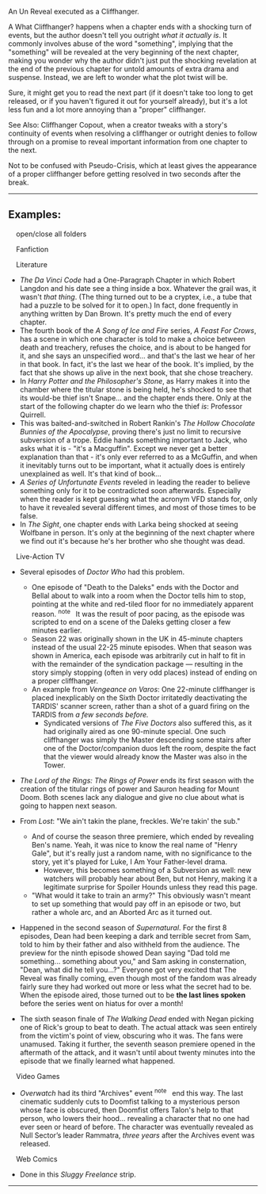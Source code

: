 An Un Reveal executed as a Cliffhanger.

A What Cliffhanger? happens when a chapter ends with a shocking turn of events, but the author doesn't tell you outright _what it actually is_. It commonly involves abuse of the word "something", implying that the "something" will be revealed at the very beginning of the next chapter, making you wonder why the author didn't just put the shocking revelation at the end of the previous chapter for untold amounts of extra drama and suspense. Instead, we are left to wonder what the plot twist will be.

Sure, it might get you to read the next part (if it doesn't take too long to get released, or if you haven't figured it out for yourself already), but it's a lot less fun and a lot more annoying than a "proper" cliffhanger.

See Also: Cliffhanger Copout, when a creator tweaks with a story's continuity of events when resolving a cliffhanger or outright denies to follow through on a promise to reveal important information from one chapter to the next.

Not to be confused with Pseudo-Crisis, which at least gives the appearance of a proper cliffhanger before getting resolved in two seconds after the break.

___

## Examples:

    open/close all folders 

    Fanfiction 

    Literature 

-   _The Da Vinci Code_ had a One-Paragraph Chapter in which Robert Langdon and his date see a thing inside a box. Whatever the grail was, it wasn't _that thing_. (The thing turned out to be a cryptex, i.e., a tube that had a puzzle to be solved for it to open.) In fact, done frequently in anything written by Dan Brown. It's pretty much the end of every chapter.
-   The fourth book of the _A Song of Ice and Fire_ series, _A Feast For Crows_, has a scene in which one character is told to make a choice between death and treachery, refuses the choice, and is about to be hanged for it, and she says an unspecified word... and that's the last we hear of her in that book. In fact, it's the last we hear of the book. It's implied, by the fact that she shows up alive in the next book, that she chose treachery.
-   In _Harry Potter and the Philosopher's Stone_, as Harry makes it into the chamber where the titular stone is being held, he's shocked to see that its would-be thief isn't Snape... and the chapter ends there. Only at the start of the following chapter do we learn who the thief _is_: Professor Quirrell.
-   This was baited-and-switched in Robert Rankin's _The Hollow Chocolate Bunnies of the Apocalypse_, proving there's just no limit to recursive subversion of a trope. Eddie hands something important to Jack, who asks what it is - "it's a Macguffin". Except we never get a better explanation than that - it's only ever referred to as a McGuffin, and when it inevitably turns out to be important, what it actually does is entirely unexplained as well. It's that kind of book...
-   _A Series of Unfortunate Events_ reveled in leading the reader to believe something only for it to be contradicted soon afterwards. Especially when the reader is kept guessing what the acronym VFD stands for, only to have it revealed several different times, and most of those times to be false.
-   In _The Sight_, one chapter ends with Larka being shocked at seeing Wolfbane in person. It's only at the beginning of the next chapter where we find out it's because he's her brother who she thought was dead.

    Live-Action TV 

-   Several episodes of _Doctor Who_ had this problem.
    -   One episode of "Death to the Daleks" ends with the Doctor and Bellal about to walk into a room when the Doctor tells him to stop, pointing at the white and red-tiled floor for no immediately apparent reason. <sup>note&nbsp;</sup>  It was the result of poor pacing, as the episode was scripted to end on a scene of the Daleks getting closer a few minutes earlier.
    -   Season 22 was originally shown in the UK in 45-minute chapters instead of the usual 22-25 minute episodes. When that season was shown in America, each episode was arbitrarily cut in half to fit in with the remainder of the syndication package — resulting in the story simply stopping (often in very odd places) instead of ending on a proper cliffhanger.
    -   An example from _Vengeance on Varos_: One 22-minute cliffhanger is placed inexplicably on the Sixth Doctor irritatedly deactivating the TARDIS' scanner screen, rather than a shot of a guard firing on the TARDIS from _a few seconds before._
        -   Syndicated versions of _The Five Doctors_ also suffered this, as it had originally aired as one 90-minute special. One such cliffhanger was simply the Master descending some stairs after one of the Doctor/companion duos left the room, despite the fact that the viewer would already know the Master was also in the Tower.
-   _The Lord of the Rings: The Rings of Power_ ends its first season with the creation of the titular rings of power and Sauron heading for Mount Doom. Both scenes lack any dialogue and give no clue about what is going to happen next season.
-   From _Lost_: "We ain't takin the plane, freckles. We're takin' the sub."
    -   And of course the season three premiere, which ended by revealing Ben's name. Yeah, it was nice to know the real name of "Henry Gale", but it's really just a random name, with no significance to the story, yet it's played for Luke, I Am Your Father\-level drama.
        -   However, this becomes something of a Subversion as well: new watchers will probably hear about Ben, but not Henry, making it a legitimate surprise for Spoiler Hounds unless they read this page.
    -   "What would it take to train an army?" This obviously wasn't meant to set up something that would pay off in an episode or two, but rather a whole arc, and an Aborted Arc as it turned out.

-   Happened in the second season of _Supernatural_. For the first 8 episodes, Dean had been keeping a dark and terrible secret from Sam, told to him by their father and also withheld from the audience. The preview for the ninth episode showed Dean saying "Dad told me something... something about you," and Sam asking in consternation, "Dean, what did he tell you...?" Everyone got very excited that The Reveal was finally coming, even though most of the fandom was already fairly sure they had worked out more or less what the secret had to be. When the episode aired, those turned out to be **the last lines spoken** before the series went on hiatus for over a month!
-   The sixth season finale of _The Walking Dead_ ended with Negan picking one of Rick's group to beat to death. The actual attack was seen entirely from the victim's point of view, obscuring who it was. The fans were unamused. Taking it further, the seventh season premiere opened in the aftermath of the attack, and it wasn't until about twenty minutes into the episode that we finally learned what happened.

    Video Games 

-   _Overwatch_ had its third "Archives" event <sup>note&nbsp;</sup>  end this way. The last cinematic suddenly cuts to Doomfist talking to a mysterious person whose face is obscured, then Doomfist offers Talon's help to that person, who lowers their hood... revealing a character that no one had ever seen or heard of before. The character was eventually revealed as Null Sector’s leader Rammatra, _three years_ after the Archives event was released.

    Web Comics 

-   Done in this _Sluggy Freelance_ strip.

___